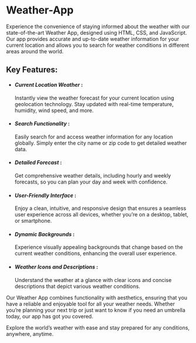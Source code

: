 # Weather-App
Experience the convenience of staying informed about the weather with our state-of-the-art Weather App, designed using HTML, CSS, and JavaScript. Our app provides accurate and up-to-date weather information for your current location and allows you to search for weather conditions in different areas around the world.

## Key Features:
* ####  _Current Location Weather_ :
    Instantly view the weather forecast for your current location using geolocation technology. Stay updated with real-time temperature, humidity, wind speed, and more.
* ####  _Search Functionality_ :
    Easily search for and access weather information for any location globally. Simply enter the city name or zip code to get detailed weather data.
* ####  _Detailed Forecast_ :
    Get comprehensive weather details, including hourly and weekly forecasts, so you can plan your day and week with confidence.
* ####  _User-Friendly Interface_ :
    Enjoy a clean, intuitive, and responsive design that ensures a seamless user experience across all devices, whether you’re on a desktop, tablet, or smartphone.
* ####  _Dynamic Backgrounds_ :
    Experience visually appealing backgrounds that change based on the current weather conditions, enhancing the overall user experience.
* ####  _Weather Icons and Descriptions_ :
    Understand the weather at a glance with clear icons and concise descriptions that depict various weather conditions.

Our Weather App combines functionality with aesthetics, ensuring that you have a reliable and enjoyable tool for all your weather needs. Whether you’re planning your next trip or just want to know if you need an umbrella today, our app has got you covered.

Explore the world’s weather with ease and stay prepared for any conditions, anywhere, anytime.
